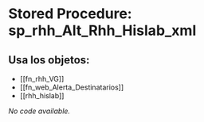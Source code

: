 # Stored Procedure: sp_rhh_Alt_Rhh_Hislab_xml

## Usa los objetos:
- [[fn_rhh_VG]]
- [[fn_web_Alerta_Destinatarios]]
- [[rhh_hislab]]

*No code available.*
